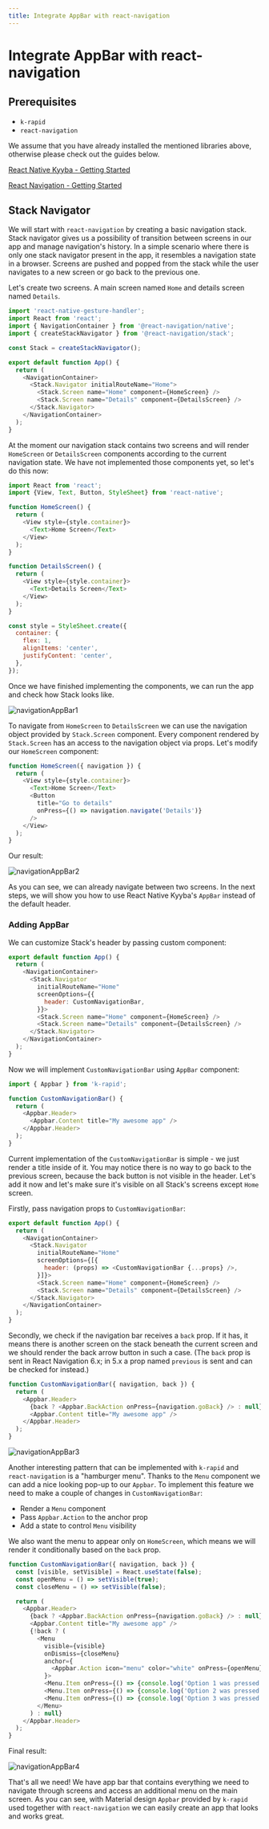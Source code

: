 ```yaml
---
title: Integrate AppBar with react-navigation
---
```


# Integrate AppBar with react-navigation

## Prerequisites

 - `k-rapid`
 - `react-navigation`
 
We assume that you have already installed the mentioned libraries above, otherwise please check out the guides below.
 
 [React Native Kyyba - Getting Started](https://github.com/manikandan-kyyba/k-rapid/getting-started.html)
 
 [React Navigation - Getting Started](https://reactnavigation.org/docs/getting-started/)

## Stack Navigator

We will start with `react-navigation` by creating a basic navigation stack. Stack navigator gives us a possibility of transition between screens in our app and manage navigation's history. In a simple scenario where there is only one stack navigator present in the app, it resembles a navigation state in a browser.
Screens are pushed and popped from the stack while the user navigates to a new screen or go back to the previous one.

Let's create two screens. A main screen named `Home` and details screen named `Details`.

```js
import 'react-native-gesture-handler';
import React from 'react';
import { NavigationContainer } from '@react-navigation/native';
import { createStackNavigator } from '@react-navigation/stack';

const Stack = createStackNavigator();

export default function App() {
  return (
    <NavigationContainer>
      <Stack.Navigator initialRouteName="Home">
        <Stack.Screen name="Home" component={HomeScreen} />
        <Stack.Screen name="Details" component={DetailsScreen} />
      </Stack.Navigator>
    </NavigationContainer>
  );
}
```

At the moment our navigation stack contains two screens and will render `HomeScreen` or `DetailsScreen` components according to the current navigation state. We have not implemented those components yet, so let's do this now:

```js
import React from 'react';
import {View, Text, Button, StyleSheet} from 'react-native';

function HomeScreen() {
  return (
    <View style={style.container}>
      <Text>Home Screen</Text>
    </View>
  );
}

function DetailsScreen() {
  return (
    <View style={style.container}>
      <Text>Details Screen</Text>
    </View>
  );
}

const style = StyleSheet.create({
  container: {
    flex: 1,
    alignItems: 'center',
    justifyContent: 'center',
  },
});
```

Once we have finished implementing the components, we can run the app and check how Stack looks like.

![navigationAppBar1](screenshots/react-navigation-appBar1.png)

To navigate from `HomeScreen` to `DetailsScreen` we can use the navigation object provided by `Stack.Screen` component. Every component rendered by `Stack.Screen` has an access to the navigation object via props. Let's modify our `HomeScreen` component:

```js
function HomeScreen({ navigation }) {
  return (
    <View style={style.container}>
      <Text>Home Screen</Text>
      <Button
        title="Go to details"
        onPress={() => navigation.navigate('Details')}
      />
    </View>
  );
}
```

Our result:

![navigationAppBar2](screenshots/react-navigation-appBar2.gif)

As you can see, we can already navigate between two screens. In the next steps, we will show you how to use React Native Kyyba's `AppBar` instead of the default header.

### Adding AppBar

We can customize Stack's header by passing custom component:

```js
export default function App() {
  return (
    <NavigationContainer>
      <Stack.Navigator
        initialRouteName="Home"
        screenOptions={{
          header: CustomNavigationBar,
        }}>
        <Stack.Screen name="Home" component={HomeScreen} />
        <Stack.Screen name="Details" component={DetailsScreen} />
      </Stack.Navigator>
    </NavigationContainer>
  );
}
```

Now we will implement `CustomNavigationBar` using `AppBar` component:

```js
import { Appbar } from 'k-rapid';

function CustomNavigationBar() {
  return (
    <Appbar.Header>
      <Appbar.Content title="My awesome app" />
    </Appbar.Header>
  );
}
```

Current implementation of the `CustomNavigationBar` is simple - we just render a title inside of it. You may notice there is no way to go back to the previous screen, because the back button is not visible in the header. Let's add it now and let's make sure it's visible on all Stack's screens except `Home` screen.

Firstly, pass navigation props to `CustomNavigationBar`:

```js
export default function App() {
  return (
    <NavigationContainer>
      <Stack.Navigator
        initialRouteName="Home"
        screenOptions={[{
          header: (props) => <CustomNavigationBar {...props} />,
        }]}>
        <Stack.Screen name="Home" component={HomeScreen} />
        <Stack.Screen name="Details" component={DetailsScreen} />
      </Stack.Navigator>
    </NavigationContainer>
  );
}
```

Secondly, we check if the navigation bar receives a `back` prop. If it has, it means there is another screen on the stack beneath the current screen and we should render the back arrow button in such a case. (The `back` prop is sent in React Navigation 6.x; in 5.x a prop named `previous` is sent and can be checked for instead.)

```js
function CustomNavigationBar({ navigation, back }) {
  return (
    <Appbar.Header>
      {back ? <Appbar.BackAction onPress={navigation.goBack} /> : null}
      <Appbar.Content title="My awesome app" />
    </Appbar.Header>
  );
}
```

![navigationAppBar3](screenshots/react-navigation-appBar3.gif)


Another interesting pattern that can be implemented with `k-rapid` and `react-navigation` is a "hamburger menu". Thanks to the `Menu` component we can add a nice looking pop-up to our `Appbar`. To implement this feature we need to make a couple of changes in `CustomNavigationBar`:
- Render a `Menu` component
- Pass `Appbar.Action` to the anchor prop
- Add a state to control `Menu` visibility

We also want the menu to appear only on `HomeScreen`, which means we will render it conditionally based on the `back` prop.

```js
function CustomNavigationBar({ navigation, back }) {
  const [visible, setVisible] = React.useState(false);
  const openMenu = () => setVisible(true);
  const closeMenu = () => setVisible(false);

  return (
    <Appbar.Header>
      {back ? <Appbar.BackAction onPress={navigation.goBack} /> : null}
      <Appbar.Content title="My awesome app" />
      {!back ? (
        <Menu
          visible={visible}
          onDismiss={closeMenu}
          anchor={
            <Appbar.Action icon="menu" color="white" onPress={openMenu} />
          }>
          <Menu.Item onPress={() => {console.log('Option 1 was pressed')}} title="Option 1" />
          <Menu.Item onPress={() => {console.log('Option 2 was pressed')}} title="Option 2" />
          <Menu.Item onPress={() => {console.log('Option 3 was pressed')}} title="Option 3" disabled />
        </Menu>
      ) : null}
    </Appbar.Header>
  );
}
```

Final result:

![navigationAppBar4](screenshots/react-navigation-appBar4.gif)

That's all we need! We have app bar that contains everything we need to navigate through screens and access an additional menu on the main screen. As you can see, with Material design `Appbar` provided by `k-rapid` used together with `react-navigation` we can easily create an app that looks and works great.
